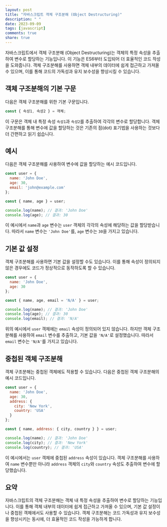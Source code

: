 ```yaml
---
layout: post
title: "자바스크립트 객체 구조분해 (Object Destructuring)"
description: " "
date: 2023-09-09
tags: [javascript]
comments: true
share: true
---
```


자바스크립트에서 객체 구조분해 (Object Destructuring)는 객체의 특정 속성을 추출하여 변수로 할당하는 기능입니다. 이 기능은 ES6부터 도입되어 더 효율적인 코드 작성을 도와줍니다. 객체 구조분해를 사용하면 객체 내부의 데이터에 쉽게 접근하고 가져올 수 있으며, 이를 통해 코드의 가독성과 유지 보수성을 향상시킬 수 있습니다.

## 객체 구조분해의 기본 구문

다음은 객체 구조분해를 위한 기본 구문입니다.

```javascript
const { 속성1, 속성2 } = 객체;
```

이 구문은 객체 내 특정 속성 `속성1`과 `속성2`를 추출하여 각각의 변수로 할당합니다. 객체 구조분해를 통해 변수에 값을 할당하는 것은 기존의 점(dot) 표기법을 사용하는 것보다 더 간편하고 읽기 쉽습니다.

## 예시

다음은 객체 구조분해를 사용하여 변수에 값을 할당하는 예시 코드입니다.

```javascript
const user = {
  name: 'John Doe',
  age: 30,
  email: 'john@example.com'
};

const { name, age } = user;

console.log(name); // 결과: 'John Doe'
console.log(age); // 결과: 30
```

이 예시에서 `name`과 `age` 변수는 `user` 객체의 각각의 속성에 해당하는 값을 할당받습니다. 따라서 `name` 변수는 `'John Doe'`를, `age` 변수는 `30`을 가지고 있습니다.

## 기본 값 설정

객체 구조분해를 사용하면 기본 값을 설정할 수도 있습니다. 이를 통해 속성이 정의되지 않은 경우에도 코드가 정상적으로 동작하도록 할 수 있습니다.

```javascript
const user = {
  name: 'John Doe',
  age: 30
};

const { name, age, email = 'N/A' } = user;

console.log(name); // 결과: 'John Doe'
console.log(age); // 결과: 30
console.log(email); // 결과: 'N/A'
```

위의 예시에서 `user` 객체에는 `email` 속성이 정의되어 있지 않습니다. 하지만 객체 구조분해를 사용하여 `email` 변수를 추출하고, 기본 값을 `'N/A'`로 설정했습니다. 따라서 `email` 변수는 `'N/A'`를 가지고 있습니다.

## 중첩된 객체 구조분해

객체 구조분해는 중첩된 객체에도 적용할 수 있습니다. 다음은 중첩된 객체 구조분해의 예시 코드입니다.

```javascript
const user = {
  name: 'John Doe',
  age: 30,
  address: {
    city: 'New York',
    country: 'USA'
  }
};

const { name, address: { city, country } } = user;

console.log(name); // 결과: 'John Doe'
console.log(city); // 결과: 'New York'
console.log(country); // 결과: 'USA'
```

이 예시에서는 `user` 객체에 중첩된 `address` 속성이 있습니다. 객체 구조분해를 사용하여 `name` 변수뿐만 아니라 `address` 객체의 `city`와 `country` 속성도 추출하여 변수에 할당했습니다.

## 요약

자바스크립트의 객체 구조분해는 객체 내 특정 속성을 추출하여 변수로 할당하는 기능입니다. 이를 통해 객체 내부의 데이터에 쉽게 접근하고 가져올 수 있으며, 기본 값 설정이나 중첩된 객체에서도 사용할 수 있습니다. 객체 구조분해는 코드 가독성과 유지 보수성을 향상시키는 동시에, 더 효율적인 코드 작성을 가능하게 합니다.
